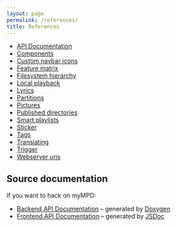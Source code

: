 ```yaml
---
layout: page
permalink: /references/
title: References
---
```


- [API Documentation](references/api/)
- [Components](references/components)
- [Custom navbar icons](references/custom-navbar-icons)
- [Feature matrix](references/feature-matrix)
- [Filesystem hierarchy](references/filesystem-hierarchy)
- [Local playback](references/local-playback)
- [Lyrics](references/lyrics)
- [Partitions](references/partitions)
- [Pictures](references/pictures)
- [Published directories](references/published-directories)
- [Smart playlists](references/smart-playlists)
- [Sticker](references/sticker)
- [Tags](references/tags)
- [Translating](references/translating)
- [Trigger](references/trigger)
- [Webserver uris](references/webserver-uris)

## Source documentation

If you want to hack on myMPD:

- [Backend API Documentation](/doxygen/html/index.html) &ndash; generated by [Doxygen](https://www.doxygen.nl/)
- [Frontend API Documentation](/jsdoc/index.html) &ndash; generated by [JSDoc](https://jsdoc.app/)
